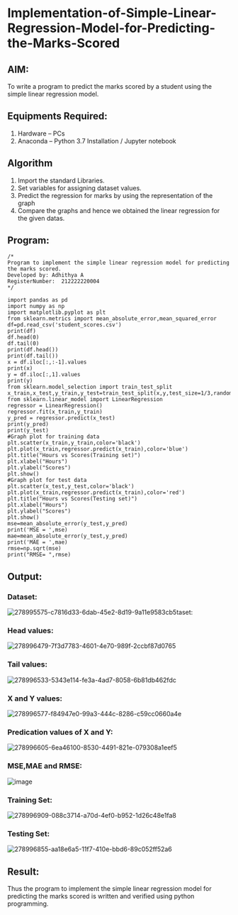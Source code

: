 # Implementation-of-Simple-Linear-Regression-Model-for-Predicting-the-Marks-Scored

## AIM:
To write a program to predict the marks scored by a student using the simple linear regression model.

## Equipments Required:
1. Hardware – PCs
2. Anaconda – Python 3.7 Installation / Jupyter notebook

## Algorithm
1. Import the standard Libraries.
2. Set variables for assigning dataset values.
3. Predict the regression for marks by using the representation of the graph
4. Compare the graphs and hence we obtained the linear regression for the given datas.

## Program:
```
/*
Program to implement the simple linear regression model for predicting the marks scored.
Developed by: Adhithya A
RegisterNumber:  212222220004
*/
```
```
import pandas as pd
import numpy as np
import matplotlib.pyplot as plt
from sklearn.metrics import mean_absolute_error,mean_squared_error
df=pd.read_csv('student_scores.csv')
print(df)
df.head(0)
df.tail(0)
print(df.head())
print(df.tail())
x = df.iloc[:,:-1].values
print(x)
y = df.iloc[:,1].values
print(y)
from sklearn.model_selection import train_test_split
x_train,x_test,y_train,y_test=train_test_split(x,y,test_size=1/3,random_state=0)
from sklearn.linear_model import LinearRegression
regressor = LinearRegression()
regressor.fit(x_train,y_train)
y_pred = regressor.predict(x_test)
print(y_pred)
print(y_test)
#Graph plot for training data
plt.scatter(x_train,y_train,color='black')
plt.plot(x_train,regressor.predict(x_train),color='blue')
plt.title("Hours vs Scores(Training set)")
plt.xlabel("Hours")
plt.ylabel("Scores")
plt.show()
#Graph plot for test data
plt.scatter(x_test,y_test,color='black')
plt.plot(x_train,regressor.predict(x_train),color='red')
plt.title("Hours vs Scores(Testing set)")
plt.xlabel("Hours")
plt.ylabel("Scores")
plt.show()
mse=mean_absolute_error(y_test,y_pred)
print('MSE = ',mse)
mae=mean_absolute_error(y_test,y_pred)
print('MAE = ',mae)
rmse=np.sqrt(mse)
print("RMSE= ",rmse)
```

## Output:

### Dataset:
![278995575-c7816d33-6dab-45e2-8d19-9a11e9583cb5](https://github.com/Adhithya732/Implementation-of-Simple-Linear-Regression-Model-for-Predicting-the-Marks-Scored/assets/162408377/476f7180-40d3-4c65-8ca9-87a83688b174)taset:

### Head values:
![278996479-7f3d7783-4601-4e70-989f-2ccbf87d0765](https://github.com/Adhithya732/Implementation-of-Simple-Linear-Regression-Model-for-Predicting-the-Marks-Scored/assets/162408377/fd4cce78-fb50-48a4-b16f-ce5775a854af)

### Tail values:
![278996533-5343e114-fe3a-4ad7-8058-6b81db462fdc](https://github.com/Adhithya732/Implementation-of-Simple-Linear-Regression-Model-for-Predicting-the-Marks-Scored/assets/162408377/fb9f0dd8-0cff-4ccf-bcd1-1ed21b0cfdf0)

### X and Y values:
![278996577-f84947e0-99a3-444c-8286-c59cc0660a4e](https://github.com/Adhithya732/Implementation-of-Simple-Linear-Regression-Model-for-Predicting-the-Marks-Scored/assets/162408377/e924a9a9-7a74-4b41-b99f-83e86cf6fc75)

### Predication values of X and Y:
![278996605-6ea46100-8530-4491-821e-079308a1eef5](https://github.com/Adhithya732/Implementation-of-Simple-Linear-Regression-Model-for-Predicting-the-Marks-Scored/assets/162408377/0aabf1f6-5ed5-4c3b-b616-21430fa62011)
### MSE,MAE and RMSE:
![image](https://github.com/Adhithya732/Implementation-of-Simple-Linear-Regression-Model-for-Predicting-the-Marks-Scored/assets/162408377/9a0ca3d1-2230-4335-9fd3-aaefe57fac23)

### Training Set:
![278996909-088c3714-a70d-4ef0-b952-1d26c48e1fa8](https://github.com/Adhithya732/Implementation-of-Simple-Linear-Regression-Model-for-Predicting-the-Marks-Scored/assets/162408377/7aa245eb-9f79-4930-a72c-889855b9d3c3)
### Testing Set:
![278996855-aa18e6a5-11f7-410e-bbd6-89c052ff52a6](https://github.com/Adhithya732/Implementation-of-Simple-Linear-Regression-Model-for-Predicting-the-Marks-Scored/assets/162408377/77cc7dc7-dad1-4755-8567-9541c70722b8)


## Result:
Thus the program to implement the simple linear regression model for predicting the marks scored is written and verified using python programming.
